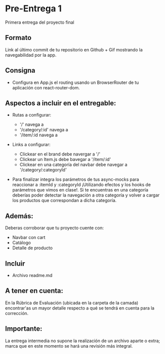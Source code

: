 # Pre-Entrega 1

Primera entrega del proyecto final

## Formato

Link al último commit de tu repositorio en Github + Gif mostrando la navegabilidad por la app.

## Consigna

* Configura en App.js el routing usando un BrowserRouter de tu aplicación con react-router-dom.

## Aspectos a incluir en el entregable:

* Rutas a configurar:
    * '/' navega a <ItemListContainer>
    * '/category/:id' navega a<ItemListContainer>
    * '/item/:id navega a <ItemDetailContainer>

* Links a configurar:
    * Clickear en el brand debe navergar a '/'
    * Clickear un Item.js debe bavegar a '/item/:id'
    * Clickear en una categoría del navbar debe navegar a '/category/:categoryId'

* Para finalizar integra los parámetros de tus async-mocks para reaccionar a :itemId y :categoryId ¡Utilizando efectos y los hooks de parámetros que vimos en clase!. Si te encuentras en una categoría deberías poder detectar la navegación a otra categoría y volver a cargar los productos que correspondan a dicha categoría.

## Además:

Deberas corroborar que tu proyecto cuente con:
   * Navbar con cart
   * Catálogo
   * Detalle de producto

## Incluir

* Archivo readme.md

## A tener en cuenta:

En la Rúbrica de Evaluación (ubicada en la carpeta de la camada) encontrar'as un mayor detalle respecto a qué se tendrá en cuenta para la corrección.

## Importante:

La entrega intermedia no supone la realización de un archivo aparte o extra; marca que en este momento se hará una revisión más integral.
